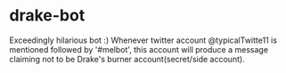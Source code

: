 # drake-bot
Exceedingly hilarious bot :)
Whenever twitter account @typicalTwitte11 is mentioned followed by '#melbot', this account will produce a message claiming not to be Drake's burner account(secret/side account).
